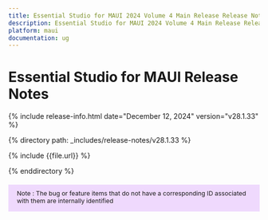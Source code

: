 ```yaml
---
title: Essential Studio for MAUI 2024 Volume 4 Main Release Release Notes  
description: Essential Studio for MAUI 2024 Volume 4 Main Release Release Notes  
platform: maui
documentation: ug
---
```


# Essential Studio for MAUI Release Notes  

{% include release-info.html date="December 12, 2024"  version="v28.1.33" %} 

{% directory path: _includes/release-notes/v28.1.33 %}

{% include {{file.url}} %}

{% enddirectory %}

<style>		
#note {
        font-size: .88em!important;
        margin-top: 1.5em; margin-bottom: 1.5em;
        background-color: #efd9fd;
        padding: 10px 17px 14px;
    }
</style>
<div id="note">
    Note : The bug or feature items that do not have a corresponding ID associated with them are internally identified
</div>